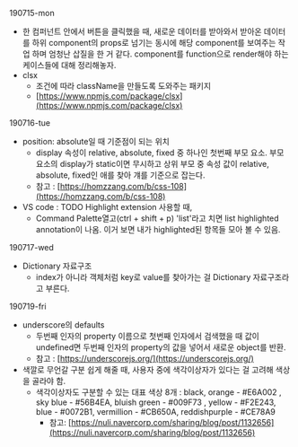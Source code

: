 190715-mon

- 한 컴퍼넌트 안에서 버튼을 클릭했을 때, 새로운 데이터를 받아와서 받아온 데이터를 하위 component의 props로 넘기는 동시에 해당 component를 보여주는 작업 하며 엄청난 삽질을 한 거 같다. component를 function으로 render해야 하는 케이스들에 대해 정리해놓자.
- clsx
    - 조건에 따라 className을 만들도록 도와주는 패키지
    - [https://www.npmjs.com/package/clsx](https://www.npmjs.com/package/clsx)

190716-tue

- position: absolute일 때 기준점이 되는 위치
    - display 속성이 relative, absolute, fixed 중 하나인 첫번째 부모 요소. 부모 요소의 display가 static이면 무시하고 상위 부모 중 속성 값이 relative, absolute, fixed인 애를 찾아 걔를 기준으로 잡는다.
    - 참고 : [https://homzzang.com/b/css-108](https://homzzang.com/b/css-108)
- VS code : TODO Highlight extension 사용할 때,
    - Command Palette열고(ctrl + shift + p) 'list'라고 치면 list highlighted annotation이 나옴. 이거 보면 내가 highlighted된 항목들 모아 볼 수 있음.


190717-wed

- Dictionary 자료구조
    - index가 아니라 객체처럼 key로 value를 찾아가는 걸 Dictionary 자료구조라고 부른다.

190719-fri

- underscore의 defaults
    - 두번째 인자의 property 이름으로 첫번째 인자에서 검색했을 때 값이 undefined면 두번째 인자의 property의 값을 넣어서 새로운 object를 반환.
    - 참고 : [https://underscorejs.org/](https://underscorejs.org/)
- 색깔로 무언갈 구분 쉽게 해줄 때, 사용자 중에 색각이상자가 있다는 걸 고려해 색상을 골라야 함.
    - 색각이상자도 구분할 수 있는 대표 색상 8개 : black, orange - #E6A002 , sky blue - #56B4EA, bluish green - #009F73 , yellow - #F2E243, blue - #0072B1, vermillion - #CB650A, reddishpurple - #CE78A9
        - 참고: [https://nuli.navercorp.com/sharing/blog/post/1132656](https://nuli.navercorp.com/sharing/blog/post/1132656)